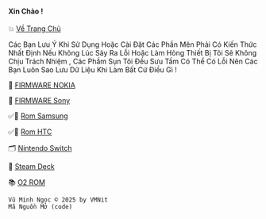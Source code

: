 #### Xin Chào !
💥 [Về Trang Chủ](https://github.com/vuminhngocpt/vuminhngocpt-gmail.com)

Các Bạn Lưu Ý Khi Sử Dụng Hoặc Cài Đặt Các Phần Mên Phải Có Kiến Thức Nhất Định Nếu Không Lúc Sảy Ra Lỗi Hoặc Làm Hỏng Thiết Bị Tôi Sẽ Không Chịu Trách Nhiệm , Các Phầm Sụn Tôi Đều Sưu Tầm Có Thể Có Lỗi Nên Các Bạn Luôn Sao Lưu Dữ Liệu Khi Làm Bất Cứ Điều Gì ! 


🧩 [FIRMWARE NOKIA](https://github.com/vuminhngocpt/Rom-Nokia/blob/main/README.md)

🧩 [FIRMWARE Sony](https://github.com/vuminhngocpt/Sony/blob/main/README.md)

✅📖 [Rom Samsung](https://github.com/vuminhngocpt/romsamsung)

✅📖 [Rom HTC ](test)


 🗂️ [ Nintendo Switch](https://github.com/vuminhngocpt/Rom-Nintendo-Switch) 
 
 📁 [ Steam Deck ](https://github.com/vuminhngocpt/Ho-tro-cho-stremdeck)

📚 [O2 ROM](https://github.com/vuminhngocpt/O2)

    Vũ Minh Ngọc © 2025 by VMNit
    Mã Nguồn Mở (code)
